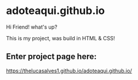 # adoteaqui.github.io
Hi Friend! what's up?

This is my project, was build in HTML & CSS!

## Enter project page here: 
https://thelucasalves1.github.io/adoteaqui.github.io/
